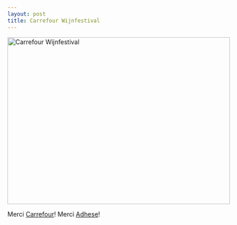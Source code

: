 ```yaml
---
layout: post
title: Carrefour Wijnfestival
---
```

<a href="http://www.flickr.com/photos/atog/3972129321/" title="Carrefour Wijnfestival by atog, on Flickr"><img src="http://farm4.static.flickr.com/3536/3972129321_5815edaae6.jpg" width="500" height="375" alt="Carrefour Wijnfestival" /></a>

Merci [Carrefour](http://www.carrefour.eu)! Merci [Adhese](http://enchante.adhese.com/)!